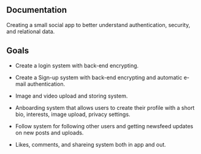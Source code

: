 ## Documentation

Creating a small social app to better understand authentication, security, and relational data.


## Goals

* Create a login system with back-end encrypting.

* Create a Sign-up system with back-end encrypting and automatic e-mail authentication.

* Image and video upload and storing system.

* Anboarding system that allows users to create their profile with a short bio, interests, image upload, privacy settings.

* Follow system for following other users and getting newsfeed updates on new posts and uploads. 

* Likes, comments, and shareing system both in app and out.

